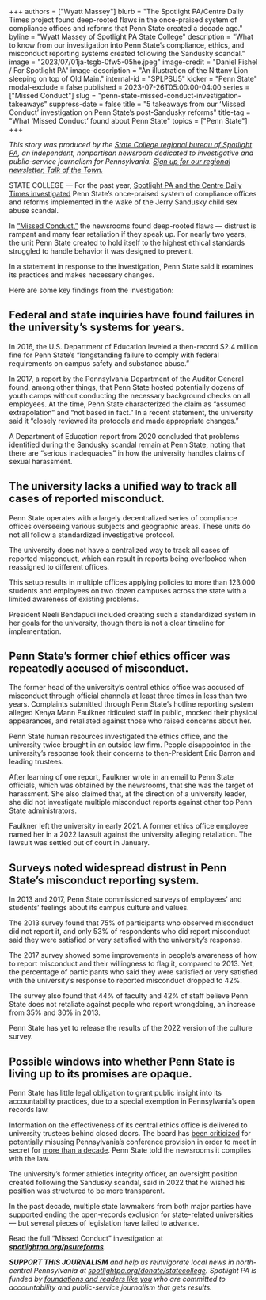 +++
authors = ["Wyatt Massey"]
blurb = "The Spotlight PA/Centre Daily Times project found deep-rooted flaws in the once-praised system of compliance offices and reforms that Penn State created a decade ago."
byline = "Wyatt Massey of Spotlight PA State College"
description = "What to know from our investigation into Penn State’s compliance, ethics, and misconduct reporting systems created following the Sandusky scandal."
image = "2023/07/01ja-tsgb-0fw5-05he.jpeg"
image-credit = "Daniel Fishel / For Spotlight PA"
image-description = "An illustration of the Nittany Lion sleeping on top of Old Main."
internal-id = "SPLPSU5"
kicker = "Penn State"
modal-exclude = false
published = 2023-07-26T05:00:00-04:00
series = ["Missed Conduct"]
slug = "penn-state-missed-conduct-investigation-takeaways"
suppress-date = false
title = "5 takeaways from our ‘Missed Conduct’ investigation on Penn State’s post-Sandusky reforms"
title-tag = "What ‘Missed Conduct’ found about Penn State"
topics = ["Penn State"]
+++

<em>This story was produced by the </em><a href="https://www.spotlightpa.org/statecollege"><em>State College regional bureau of Spotlight PA</em></a><em>, an independent, nonpartisan newsroom dedicated to investigative and public-service journalism for Pennsylvania. </em><a href="https://www.spotlightpa.org/newsletters/talkofthetown"><em>Sign up for our regional newsletter, Talk of the Town.</em></a>

STATE COLLEGE — For the past year, <a href="https://www.spotlightpa.org/statecollege/2023/07/penn-state-jerry-sandusky-misconduct-harassment-ethics-compliance/">Spotlight PA and the Centre Daily Times investigated</a> Penn State’s once-praised system of compliance offices and reforms implemented in the wake of the Jerry Sandusky child sex abuse scandal.

In <a href="https://www.spotlightpa.org/statecollege/2023/07/penn-state-sandusky-accountability-transparency-misconduct-retaliation/">“Missed Conduct,”</a> the newsrooms found deep-rooted flaws — distrust is rampant and many fear retaliation if they speak up. For nearly two years, the unit Penn State created to hold itself to the highest ethical standards struggled to handle behavior it was designed to prevent.

<script src="https://www.spotlightpa.org/embed.js" async></script><div data-spl-embed-version="1" data-spl-src="https://www.spotlightpa.org/embeds/newsletter/?cta=Sign%20up%20for%20our%20new%20regional%20newsletter%2C%20%3Cb%3ETalk%20of%20the%20Town%3C%2Fb%3E%2C%20and%20get%20all%20the%20news%20and%20notes%20from%20State%20College%20and%20north-central%20PA.&button=Sign%20Up%20Now&preselect=state_college&eyebrow=DON'T%20MISS%20A%20BEAT"></div>

In a statement in response to the investigation, Penn State said it examines its practices and makes necessary changes.

Here are some key findings from the investigation:<strong></strong>

## Federal and state inquiries have found failures in the university’s systems for years.

In 2016, the U.S. Department of Education leveled a then-record $2.4 million fine for Penn State’s “longstanding failure to comply with federal requirements on campus safety and substance abuse.”

In 2017, a report by the Pennsylvania Department of the Auditor General found, among other things, that Penn State hosted potentially dozens of youth camps without conducting the necessary background checks on all employees. At the time, Penn State characterized the claim as “assumed extrapolation” and “not based in fact.” In a recent statement, the university said it “closely reviewed its protocols and made appropriate changes.”

A Department of Education report from 2020 concluded that problems identified during the Sandusky scandal remain at Penn State, noting that there are “serious inadequacies” in how the university handles claims of sexual harassment.<strong></strong>

## The university lacks a unified way to track all cases of reported misconduct. <strong></strong>

Penn State operates with a largely decentralized series of compliance offices overseeing various subjects and geographic areas. These units do not all follow a standardized investigative protocol.

The university does not have a centralized way to track all cases of reported misconduct, which can result in reports being overlooked when reassigned to different offices.

This setup results in multiple offices applying policies to more than 123,000 students and employees on two dozen campuses across the state with a limited awareness of existing problems.

President Neeli Bendapudi included creating such a standardized system in her goals for the university, though there is not a clear timeline for implementation.

## Penn State’s former chief ethics officer was repeatedly accused of misconduct.

The former head of the university’s central ethics office was accused of misconduct through official channels at least three times in less than two years. Complaints submitted through Penn State’s hotline reporting system alleged Kenya Mann Faulkner ridiculed staff in public, mocked their physical appearances, and retaliated against those who raised concerns about her.

Penn State human resources investigated the ethics office, and the university twice brought in an outside law firm. People disappointed in the university’s response took their concerns to then-President Eric Barron and leading trustees.

After learning of one report, Faulkner wrote in an email to Penn State officials, which was obtained by the newsrooms, that she was the target of harassment. She also claimed that, at the direction of a university leader, she did not investigate multiple misconduct reports against other top Penn State administrators.

Faulkner left the university in early 2021. A former ethics office employee named her in a 2022 lawsuit against the university alleging retaliation. The lawsuit was settled out of court in January.

<script src="https://www.spotlightpa.org/embed.js" async></script><div data-spl-embed-version="1" data-spl-src="https://www.spotlightpa.org/embeds/donate/"></div>

## Surveys noted widespread distrust in Penn State’s misconduct reporting system.

In 2013 and 2017, Penn State commissioned surveys of employees’ and students’ feelings about its campus culture and values.

The 2013 survey found that 75% of participants who observed misconduct did not report it, and only 53% of respondents who did report misconduct said they were satisfied or very satisfied with the university’s response.

The 2017 survey showed some improvements in people’s awareness of how to report misconduct and their willingness to flag it, compared to 2013. Yet, the percentage of participants who said they were satisfied or very satisfied with the university’s response to reported misconduct dropped to 42%.

The survey also found that 44% of faculty and 42% of staff believe Penn State does not retaliate against people who report wrongdoing, an increase from 35% and 30% in 2013.

Penn State has yet to release the results of the 2022 version of the culture survey.

## Possible windows into whether Penn State is living up to its promises are opaque.

Penn State has little legal obligation to grant public insight into its accountability practices, due to a special exemption in Pennsylvania’s open records law.

Information on the effectiveness of its central ethics office is delivered to university trustees behind closed doors. The board has <a href="https://www.spotlightpa.org/statecollege/2022/12/penn-state-trustee-secret-meeting-barron-diversity/">been criticized</a> for potentially misusing Pennsylvania’s conference provision in order to meet in secret for <a href="https://www.spotlightpa.org/statecollege/2022/09/penn-state-board-of-trustees-sunshine-act-public-meetings/">more than a decade</a>. Penn State told the newsrooms it complies with the law.

The university’s former athletics integrity officer, an oversight position created following the Sandusky scandal, said in 2022 that he wished his position was structured to be more transparent.

In the past decade, multiple state lawmakers from both major parties have supported ending the open-records exclusion for state-related universities — but several pieces of legislation have failed to advance.

Read the full “Missed Conduct” investigation at <a href="https://www.spotlightpa.org/statecollege/2023/07/penn-state-sandusky-accountability-transparency-misconduct-retaliation/"><strong><em>spotlightpa.org/psureforms</em></strong></a>.

<script src="https://www.spotlightpa.org/embed.js" async></script><div data-spl-embed-version="1" data-spl-src="https://www.spotlightpa.org/embeds/tips/?tip_text=Do%20you%20have%20a%20tip%20about%20Penn%20State%3F%20We%20want%20to%20hear%20from%20you."></div>

<strong><em>SUPPORT THIS JOURNALISM</em></strong><em> and help us reinvigorate local news in north-central Pennsylvania at </em><a href="https://www.spotlightpa.org/donate/statecollege"><em>spotlightpa.org/donate/statecollege</em></a><em>. Spotlight PA is funded by </em><a href="https://www.spotlightpa.org/support"><em>foundations and readers like you</em></a><em> who are committed to accountability and public-service journalism that gets results.</em>

